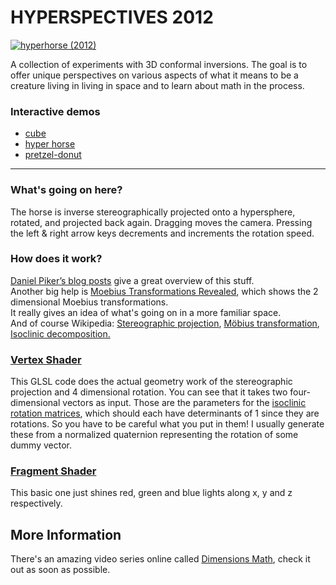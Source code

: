 HYPERSPECTIVES 2012
===============
[![hyperhorse (2012)](https://user-images.githubusercontent.com/389782/169687511-5fbe7d83-923d-4622-9303-b11c2ed0458a.png)](http://hyperspectives.wondering.xyz/moebius/hyperhorse.html)

A collection of experiments with 3D conformal inversions. The goal is 
to offer unique perspectives on various aspects of what it means to be 
a creature living in living in space and to learn about math in the
process.

### Interactive demos
- [cube](http://hyperspectives.wondering.xyz/moebius/cube.html)
- [hyper horse](http://hyperspectives.wondering.xyz/moebius/hyperhorse.html)
- [pretzel-donut](http://hyperspectives.wondering.xyz/moebius/hypertorusknot.html)
---------------------------------------------------------------------------
### What's going on here?
The horse is inverse stereographically projected onto a hypersphere, 
rotated, and projected back again. Dragging moves the 
camera. Pressing the left & right arrow keys decrements and 
increments the rotation speed.

### How does it work?
[Daniel Piker’s blog posts][1] give a great overview of this stuff.  
Another big help is [Moebius Transformations
Revealed][2], which shows the 2 dimensional Moebius transformations.  
It really gives an idea of what's going on in a more familiar space.  
And of course Wikipedia: [Stereographic projection][3], [Möbius
transformation][4], [Isoclinic decomposition.][5]

  [1]: http://spacesymmetrystructure.wordpress.com/category/Inversion/
  [2]: http://www.youtube.com/watch?v=JX3VmDgiFnY
  [3]: http://wikipedia.org/wiki/Stereographic_projection
  [4]: http://wikipedia.org/wiki/Mobius_group
  [5]: http://en.wikipedia.org/wiki/Rotations_in_4-dimensional_Euclidean_space#Isoclinic_decomposition
  
### [Vertex Shader](http://hyperspectives.timbremill.net/shaders/moebiusVertex.glsl)
This GLSL code does the actual geometry work of the stereographic 
projection and 4 dimensional rotation.  You can see that it takes two 
four-dimensional vectors as input.  Those are the parameters for the 
[isoclinic rotation matrices][4], which should each have determinants 
of 1 since they are rotations.  So you have to be careful what you put 
in them!  I usually generate these from a normalized quaternion representing
the rotation of some dummy vector.

### [Fragment Shader](http://hyperspectives.timbremill.net/shaders/rgbFragment.glsl)
This basic one just shines red, green and blue lights along x, y and z respectively.

More Information
----------------
There's an amazing video series online called [Dimensions 
Math](http://www.dimensions-math.org/), check it out as soon as 
possible.
